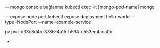 -- mongo console bağlanma
kubectl exec -it [mongo-pod-name] mongo

-- expose node port
kubectl expose deployment hello-world --type=NodePort --name=example-service

pv
pvc-d33c8d4b-3786-4a15-b594-c553ee4cca0b

-